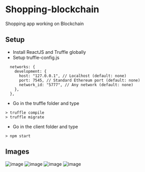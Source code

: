 # Shopping-blockchain

Shopping app working on Blockchain 

## Setup

- Install ReactJS and Truffle globally
- Setup truffle-config.js
```
  networks: {
    development: {
      host: "127.0.0.1", // Localhost (default: none)
      port: 7545, // Standard Ethereum port (default: none)
      network_id: "5777", // Any network (default: none)
    },
  },
```
- Go in the truffle folder and type
```
> truffle compile
> truffle migrate
```
- Go in the client folder and type
```
> npm start
```

## Images

![image](https://user-images.githubusercontent.com/15364111/174493191-a4a1908b-3b4c-47bc-9a69-89f5def59f89.png)
![image](https://user-images.githubusercontent.com/15364111/174493219-d102ae5e-fce2-456b-8f91-bce23862bb4e.png)
![image](https://user-images.githubusercontent.com/15364111/174496625-a96fc59f-e6e5-4a1c-af6a-6c08641a0c59.jpg)
![image](https://user-images.githubusercontent.com/15364111/174493921-913dc0c3-38a4-4973-8289-a1ad2320f0d4.png)


